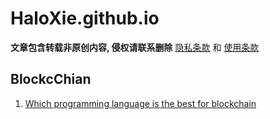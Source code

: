 # HaloXie.github.io

**文章包含转载非原创内容, 侵权请联系删除** [隐私条款](pages/privacy-policy.md) 和 [使用条款](pages/terms-of-service.md)

## BlockcChian
1. [Which programming language is the best for blockchain](Pages/BlockChain/BlockChain/language-choose/language-choose.md)

